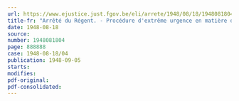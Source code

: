 ```yaml
---
url: https://www.ejustice.just.fgov.be/eli/arrete/1948/08/18/1948081804/justel
title-fr: "Arrêté du Régent. - Procédure d'extrême urgence en matière d'expropriation pour cause d'utilité publique : travaux prévus pour l'agrandissement de l'Aérodrome de Gand (Saint Denis Westrem)"
date: 1948-08-18
source:
number: 1948081804
page: 888888
case: 1948-08-18/04
publication: 1948-09-05
starts:
modifies:
pdf-original:
pdf-consolidated:
---
```


